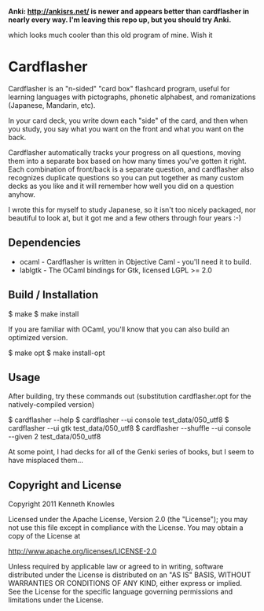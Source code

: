 **Anki: http://ankisrs.net/ is newer and appears better than cardflasher in nearly every way. I'm leaving
this repo up, but you should try Anki.**

which looks much cooler than this
old program of mine. Wish it

Cardflasher
===========

Cardflasher is an "n-sided" "card box" flashcard program, useful for learning
languages with pictographs, phonetic alphabest, and romanizations (Japanese,
Mandarin, etc).

In your card deck, you write down each "side" of the card, and then when you
study, you say what you want on the front and what you want on the back. 

Cardflasher automatically tracks your progress on all questions, moving them into a
separate box based on how many times you've gotten it right. Each combination of
front/back is a separate question, and cardflasher also recognizes duplicate
questions so you can put together as many custom decks as you like and it will
remember how well you did on a question anyhow.

I wrote this for myself to study Japanese, so it isn't too nicely packaged, nor
beautiful to look at, but it got me and a few others through four years :-)


Dependencies
------------

 * ocaml - Cardflasher is written in Objective Caml - you'll need it to build.
 * lablgtk - The OCaml bindings for Gtk, licensed LGPL >= 2.0


Build / Installation
--------------------

$ make
$ make install

If you are familiar with OCaml, you'll know that you can also build an optimized version.

$ make opt
$ make install-opt


Usage
-----

After building, try these commands out (substitution cardflasher.opt for the natively-compiled version)

$ cardflasher --help
$ cardflasher --ui console test_data/050_utf8
$ cardflasher --ui gtk test_data/050_utf8
$ cardflasher --shuffle --ui console --given 2 test_data/050_utf8

At some point, I had decks for all of the Genki series of books, but I seem to have misplaced them...


Copyright and License
---------------------
Copyright 2011 Kenneth Knowles

Licensed under the Apache License, Version 2.0 (the "License"); you may not use
this file except in compliance with the License. You may obtain a copy of the
License at

http://www.apache.org/licenses/LICENSE-2.0

Unless required by applicable law or agreed to in writing, software distributed
under the License is distributed on an "AS IS" BASIS, WITHOUT WARRANTIES OR
CONDITIONS OF ANY KIND, either express or implied. See the License for the
specific language governing permissions and limitations under the License.

